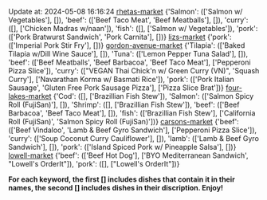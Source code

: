 Update at: 2024-05-08 16:16:24
[rhetas-market](https://wisc-housingdining.nutrislice.com/menu/rhetas-market/lunch/2024-05-08)
{'Salmon': (['Salmon w/ Vegetables'], []),
 'beef': (['Beef Taco Meat', 'Beef Meatballs'], []),
 'curry': ([], ['Chicken Madras w/naan']),
 'fish': ([], ['Salmon w/ Vegetables']),
 'pork': (['Pork Bratwurst Sandwich', 'Pork Carnita'], [])}
[lizs-market](https://wisc-housingdining.nutrislice.com/menu/lizs-market/lunch/2024-05-08)
{'pork': (['Imperial Pork Stir Fry'], [])}
[gordon-avenue-market](https://wisc-housingdining.nutrislice.com/menu/gordon-avenue-market/lunch/2024-05-08)
{'Tilapia': (['Baked Tilapia w/Dill Wine Sauce'], []),
 'Tuna': (['Lemon Pepper Tuna Salad'], []),
 'beef': (['Beef Meatballs', 'Beef Barbacoa', 'Beef Taco Meat'],
          ['Pepperoni Pizza Slice']),
 'curry': (["VEGAN Thai Chick'n w/ Green Curry (VN)", 'Squash Curry'],
           ['Navarathan Korma w/ Basmati Rice']),
 'pork': (['Pork Italian Sausage', 'Gluten Free Pork Sausage Pizza'],
          ['Pizza Slice Brat'])}
[four-lakes-market](https://wisc-housingdining.nutrislice.com/menu/four-lakes-market/lunch/2024-05-08)
{'Cod': ([], ['Brazillian Fish Stew']),
 'Salmon': (['Salmon Spicy Roll (FujiSan)'], []),
 'Shrimp': ([], ['Brazillian Fish Stew']),
 'beef': (['Beef Barbacoa', 'Beef Taco Meat'], []),
 'fish': (['Brazillian Fish Stew'],
          ['California Roll  (FujiSan)', 'Salmon Spicy Roll (FujiSan)'])}
[carsons-market](https://wisc-housingdining.nutrislice.com/menu/carsons-market/lunch/2024-05-08)
{'beef': (['Beef Vindaloo', 'Lamb & Beef Gyro Sandwich'],
          ['Pepperoni Pizza Slice']),
 'curry': (['Soup Coconut Curry Cauliflower'], []),
 'lamb': (['Lamb & Beef Gyro Sandwich'], []),
 'pork': (['Island Spiced Pork w/ Pineapple Salsa'], [])}
[lowell-market](https://wisc-housingdining.nutrislice.com/menu/lowell-market/lunch/2024-05-08)
{'beef': (['Beef Hot Dog'], ['BYO Mediterranean Sandwich', "Lowell's OrderIt"]),
 'pork': ([], ["Lowell's OrderIt"])}

**For each keyword, the first [] includes dishes that contain it in their names, the second [] includes dishes in their discription. Enjoy!**
